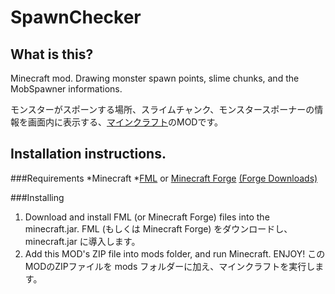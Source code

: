SpawnChecker
============

What is this?
---------------
Minecraft mod. Drawing monster spawn points, slime chunks, and the MobSpawner informations.

モンスターがスポーンする場所、スライムチャンク、モンスタースポーナーの情報を画面内に表示する、[マインクラフト](http://minecraft.net/)のMODです。

Installation instructions.
---------------

###Requirements
*Minecraft
*[FML](https://github.com/cpw/FML) or [Minecraft Forge](http://minecraftforge.net/) [(Forge Downloads)](http://files.minecraftforge.net/)

###Installing
1. Download and install FML (or Minecraft Forge) files into the minecraft.jar.
FML (もしくは Minecraft Forge) をダウンロードし、minecraft.jar に導入します。
2. Add this MOD's ZIP file into mods folder, and run Minecraft. ENJOY!
このMODのZIPファイルを mods フォルダーに加え、マインクラフトを実行します。
